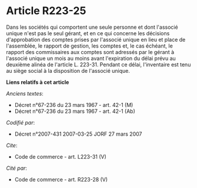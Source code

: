 # Article R223-25

Dans les sociétés qui comportent une seule personne et dont l'associé unique n'est pas le seul gérant, et en ce qui concerne
les décisions d'approbation des comptes prises par l'associé unique en lieu et place de l'assemblée, le rapport de gestion,
les comptes et, le cas échéant, le rapport des commissaires aux comptes sont adressés par le gérant à l'associé unique un
mois au moins avant l'expiration du délai prévu au deuxième alinéa de l'article L. 223-31. Pendant ce délai, l'inventaire est
tenu au siège social à la disposition de l'associé unique.

**Liens relatifs à cet article**

_Anciens textes_:

  - Décret n°67-236 du 23 mars 1967 - art. 42-1 (M)
  - Décret n°67-236 du 23 mars 1967 - art. 42-1 (Ab)

_Codifié par_:

  - Décret n°2007-431 2007-03-25 JORF 27 mars 2007

_Cite_:

  - Code de commerce - art. L223-31 (V)

_Cité par_:

  - Code de commerce - art. R223-28 (V)
